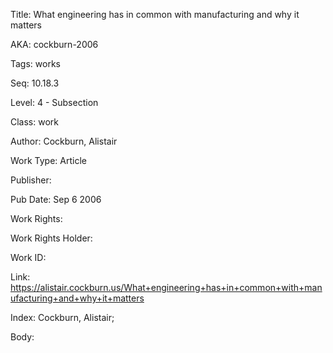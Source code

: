 Title: What engineering has in common with manufacturing and why it matters 


AKA: cockburn-2006 

Tags: works 

Seq:  10.18.3 

Level: 4 - Subsection  

Class: work 

Author: Cockburn, Alistair

Work Type: Article

Publisher: 

Pub Date: Sep 6 2006

Work Rights:  

Work Rights Holder: 

Work ID: 

Link: https://alistair.cockburn.us/What+engineering+has+in+common+with+manufacturing+and+why+it+matters 

Index: Cockburn, Alistair;  

Body:  

